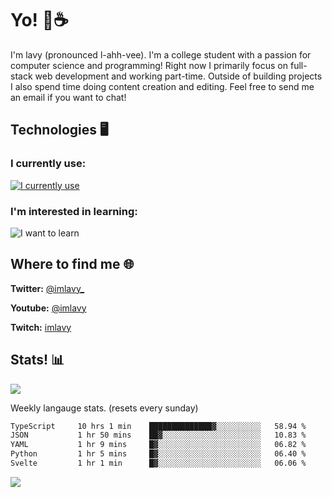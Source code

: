 # Yo! 🦊☕

I'm lavy (pronounced l-ahh-vee). I'm a college student with a passion for computer science and programming! Right now I primarily focus on full-stack web development and working part-time. Outside of building projects I also spend time doing content creation and editing. Feel free to send me an email if you want to chat!


## Technologies 🖥️

### I currently use:
[![I currently use](https://skillicons.dev/icons?i=ts,react,nextjs,nodejs,python,django,svelte,aws,emotion,electron,vite,styledcomponents,vercel,figma,github,vscode,mongo,docker,linux,ps,pr,ae&perline=8)](https://skillicons.dev)
### I'm interested in learning:
![I want to learn](https://skillicons.dev/icons?i=graphql,apollo,nginx,redis,threejs,supabase,astro&perline=8)

## Where to find me 🌐

**Twitter:** [@imlavy_](https://twitter.com/@imlavy_)

**Youtube:** [@imlavy](https://youtube.com/@imlavy)

**Twitch:** [imlavy](https://twitch.tv/imlavy)

## Stats! 📊
[![](https://visitcount.itsvg.in/api?id=lavyyy&icon=0&color=11)](https://visitcount.itsvg.in)

Weekly langauge stats. (resets every sunday)
<!--START_SECTION:waka-->

```txt
TypeScript     10 hrs 1 min    ██████████████▓░░░░░░░░░░   58.94 %
JSON           1 hr 50 mins    ██▓░░░░░░░░░░░░░░░░░░░░░░   10.83 %
YAML           1 hr 9 mins     █▓░░░░░░░░░░░░░░░░░░░░░░░   06.82 %
Python         1 hr 5 mins     █▓░░░░░░░░░░░░░░░░░░░░░░░   06.40 %
Svelte         1 hr 1 min      █▓░░░░░░░░░░░░░░░░░░░░░░░   06.06 %
```

<!--END_SECTION:waka-->

![](https://github-readme-stats.vercel.app/api?username=lavyyy&theme=midnight-purple&hide_border=true&include_all_commits=true&count_private=true)

